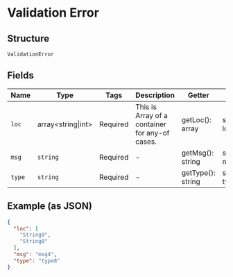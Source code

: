 
# Validation Error

## Structure

`ValidationError`

## Fields

| Name | Type | Tags | Description | Getter | Setter |
|  --- | --- | --- | --- | --- | --- |
| `loc` | array<string\|int> | Required | This is Array of a container for any-of cases. | getLoc(): array | setLoc(array loc): void |
| `msg` | `string` | Required | - | getMsg(): string | setMsg(string msg): void |
| `type` | `string` | Required | - | getType(): string | setType(string type): void |

## Example (as JSON)

```json
{
  "loc": [
    "String9",
    "String0"
  ],
  "msg": "msg4",
  "type": "type8"
}
```

